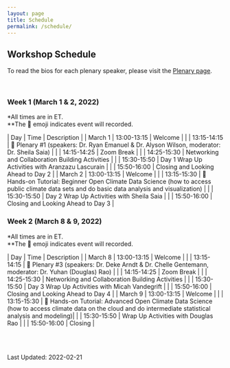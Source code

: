 ```yaml
---
layout: page
title: Schedule
permalink: /schedule/
---
```


## Workshop Schedule

To read the bios for each plenary speaker, please visit the [Plenary page](https://open-climate-data-science.github.io/plenaries/).

<br>

### Week 1 (March 1 & 2, 2022)

*All times are in ET. <br>
**The :movie_camera: emoji indicates event will recorded.

| Day | Time | Description |
| March 1  | 13:00-13:15  | Welcome |
| | 13:15-14:15  | :movie_camera: Plenary #1 (speakers: Dr. Ryan Emanuel & Dr. Alyson Wilson, moderator: Dr. Sheila Saia) |
| | 14:15-14:25  | Zoom Break |
| | 14:25-15:30  | Networking and Collaboration Building Activities |
| | 15:30-15:50  | Day 1 Wrap Up Activities with Aranzazu Lascurain |
| | 15:50-16:00  | Closing and Looking Ahead to Day 2 |
| March 2  | 13:00-13:15 | Welcome |
| | 13:15-15:30  | :movie_camera: Hands-on Tutorial: Beginner Open Climate Data Science (how to access public climate data sets and do basic data analysis and visualization) |
| | 15:30-15:50  | Day 2 Wrap Up Activities with Sheila Saia |
| | 15:50-16:00  | Closing and Looking Ahead to Day 3 |

### Week 2 (March 8 & 9, 2022)

*All times are in ET. <br>
**The :movie_camera: emoji indicates event will recorded.

| Day | Time | Description |
| March 8  | 13:00-13:15  | Welcome |
| | 13:15-14:15  | :movie_camera: Plenary #3 (speakers: Dr. Deke Arndt & Dr. Chelle Gentemann, moderator: Dr. Yuhan (Douglas) Rao) |
| | 14:15-14:25  | Zoom Break |
| | 14:25-15:30  | Networking and Collaboration Building Activities |
| | 15:30-15:50  | Day 3 Wrap Up Activities with Micah Vandegrift |
| | 15:50-16:00  | Closing and Looking Ahead to Day 4 |
| March 9  | 13:00-13:15  | Welcome |
| | 13:15-15:30  | :movie_camera: Hands-on Tutorial: Advanced Open Climate Data Science (how to access climate data on the cloud and do intermediate statistical analysis and modeling)|
| | 15:30-15:50  | Wrap Up Activities with Douglas Rao |
| | 15:50-16:00  | Closing |

<br> 
<br>

Last Updated: 2022-02-21
